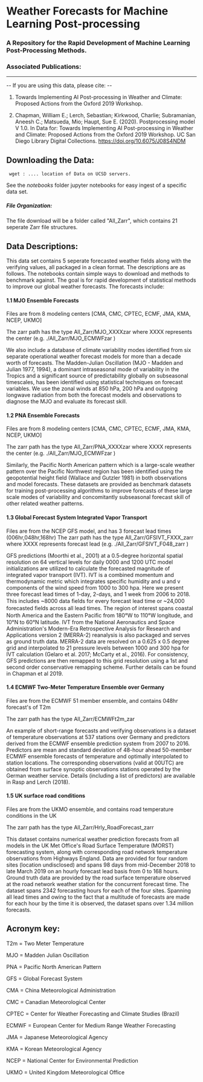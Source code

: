 
# Weather Forecasts for Machine Learning Post-processing 

### A Repository for the Rapid Development of Machine Learning Post-Processing Methods. 

### Associated Publications: 

--- 

 -- If you are using this data, please cite: --

1) Towards Implementing AI Post-processing in Weather and Climate: Proposed Actions from the Oxford 2019 Workshop.


2) Chapman, William E.; Lerch, Sebastian; Kirkwood, Charlie; Subramanian, Aneesh C.; Matsueda, Mio; Haupt, Sue E. (2020). Postprocessing model V 1.0. In Data for: Towards Implementing AI Post-processing in Weather and Climate: Proposed Actions from the Oxford 2019 Workshop. UC San Diego Library Digital Collections. https://doi.org/10.6075/J08S4NDM


## Downloading the Data: 

<pre><code> wget : .... location of Data on UCSD servers.
</code></pre>

See the *notebooks* folder jupyter notebooks for easy ingest of a specific data set. 

##### File Organization: 
The file download will be a folder called "All_Zarr", which contains 21 seperate Zarr file structures. 

## Data Descriptions: 

This data set contains 5 seperate forecasted weather fields along with the verifying values, all packaged in a clean format. 
The descriptions are as follows. The notebooks contain simple ways to download and methods to benchmark against. The goal is for rapid development of statistical methods to improve our global weather forecasts. The forecasts include: 


#### 1.1 MJO Ensemble Forecasts

Files are from 8 modeling centers [CMA, CMC, CPTEC, ECMF, JMA, KMA, NCEP, UKMO] 

The zarr path has the type All_Zarr/MJO_XXXXzar where XXXX represents the center (e.g. ./All_Zarr/MJO_ECMWFzar )

We also include a database of climate variability modes identified from six separate operational weather forecast models for more than a decade worth of forecasts. The Madden-Julian Oscillation (MJO - Madden and Julian 1977, 1994), a dominant intraseasonal mode of variability in the Tropics and a significant source of predictability globally on subseasonal timescales, has been identified using statistical techniques on forecast variables. We use the zonal winds at 850 hPa, 200 hPa and outgoing longwave radiation from both the forecast models and observations to diagnose the MJO and evaluate its forecast skill. 

#### 1.2 PNA Ensemble Forecasts

Files are from 8 modeling centers [CMA, CMC, CPTEC, ECMF, JMA, KMA, NCEP, UKMO]

The zarr path has the type All_Zarr/PNA_XXXXzar where XXXX represents the center (e.g. ./All_Zarr/MJO_ECMWFzar )


Similarly, the Pacific North American pattern which is a large-scale weather pattern over the Pacific Northwest region has been identified using the geopotential height field (Wallace and Gutzler 1981) in both observations and model forecasts. These datasets are provided as benchmark datasets for training post-processing algorithms to improve forecasts of these large scale modes of variability and concomitantly subseasonal forecast skill of other related weather patterns.  


#### 1.3 Global Forecast System Integrated Vapor Transport 
Files are from the NCEP GFS model, and has 3 forecast lead times (006hr,048hr,168hr) 
The zarr path has the type All_Zarr/GFSIVT_FXXX_zarr where XXXX represents forecast lead (e.g. ./All_Zarr/GFSIVT_F048_zarr )


GFS predictions (Moorthi et al., 2001) at a 0.5‐degree horizontal spatial resolution on 64 vertical levels for daily 0000 and 1200 UTC model initializations are utilized to calculate the forecasted magnitude of integrated vapor transport (IVT). IVT is a combined momentum and thermodynamic metric which integrates specific humidity and u and v components of the wind speed from 1000 to 300 hpa. Here we present three forecast lead times of 1-day, 2-days, and 1 week from 2006 to 2018. This includes ~8000 data ﬁelds for every forecast lead time or ~24,000 forecasted ﬁelds across all lead times. The region of interest spans coastal North America and the Eastern Paciﬁc from 180°W to 110°W longitude, and 10°N to 60°N latitude. IVT from the National Aeronautics and Space Administration's Modern-Era Retrospective Analysis for Research and Applications version 2 (MERRA-2) reanalysis is also packaged and serves as ground truth data. MERRA-2 data are resolved on a 0.625 x 0.5 degree grid and interpolated to 21 pressure levels between 1000 and 300 hpa for IVT calculation (Gelaro et al. 2017; McCarty et al., 2016). For consistency, GFS predictions are then remapped to this grid resolution using a 1st and second order conservative remapping scheme. Further details can be found in Chapman et al 2019. 
 
#### 1.4 ECMWF Two-Meter Temperature Ensemble over Germany 
Files are from the ECMWF 51 member ensemble, and contains 048hr forecast's of T2m 

The zarr path has the type All_Zarr/ECMWFt2m_zar

 
An example of short-range forecasts and verifying observations is a dataset of temperature observations at 537 stations over Germany and predictors derived from the ECMWF ensemble prediction system from 2007 to 2016. Predictors are mean and standard deviation of 48-hour ahead 50-member ECMWF ensemble forecasts of temperature and optimally interpolated to station locations. The corresponding observations (valid at 00UTC) are obtained from surface synoptic observations stations operated by the German weather service. Details (including a list of predictors) are available in Rasp and Lerch (2018).
 
#### 1.5 UK surface road conditions
Files are from the UKMO ensemble, and contains road temperature conditions in the UK 

The zarr path has the type All_Zarr/Hrly_RoadForecast_zarr

 
This dataset contains numerical weather prediction forecasts from all models in the UK Met Office's Road Surface Temperature (MORST) forecasting system, along with corresponding road network temperature observations from Highways England. Data are provided for four random sites (location undisclosed) and spans 98 days from mid-December 2018 to late March 2019 on an hourly forecast lead basis from 0 to 168 hours. Ground truth data are provided by the road surface temperature observed at the road network weather station for the concurrent forecast time. The dataset spans 2342 forecasting hours for each of the four sites. Spanning all lead times and owing to the fact that a multitude of forecasts are made for each hour by the time it is observed, the dataset spans over 1.34 million forecasts.


Acronym key:
---
T2m  = Two Meter Temperature 

MJO = Madden Julian Oscillation

PNA = Pacific North American Pattern 

GFS = Global Forecast System 

CMA = China Meteorological Administration

CMC = Canadian Meteorological Center

CPTEC = Center for Weather Forecasting and Climate Studies (Brazil)

ECMWF = European Center for Medium Range Weather Forecasting 

JMA = Japanese Meteorological Agency

KMA = Korean Meteorological Agency

NCEP = National Center for Environmental Prediction

UKMO = United Kingdom Meteorological Office





